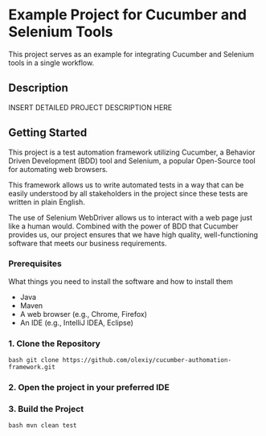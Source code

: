 # Example Project for Cucumber and Selenium Tools

This project serves as an example for integrating Cucumber and Selenium tools in a single workflow. 

## Description 

INSERT DETAILED PROJECT DESCRIPTION HERE

## Getting Started 
This project is a test automation framework utilizing Cucumber, a Behavior Driven Development (BDD)
tool and Selenium, a popular Open-Source tool for automating web browsers.

This framework allows us to write automated tests in a way that can be easily understood by 
all stakeholders in the project since these tests are written in plain English.

The use of Selenium WebDriver allows us to interact with a web page just like a human would. 
Combined with the power of BDD that Cucumber provides us, our project ensures that we have high
quality, well-functioning software that meets our business requirements.
### Prerequisites

What things you need to install the software and how to install them
- Java
- Maven
- A web browser (e.g., Chrome, Firefox)
- An IDE (e.g., IntelliJ IDEA, Eclipse)

### 1. Clone the Repository
```
bash git clone https://github.com/olexiy/cucumber-authomation-framework.git
```
### 2. Open the project in your preferred IDE
### 3. Build the Project 
```
bash mvn clean test
```

